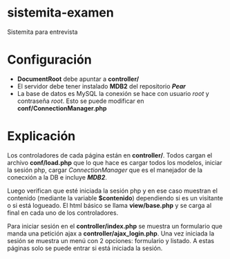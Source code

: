 sistemita-examen
================

Sistemita para entrevista

Configuración
=============
- **DocumentRoot** debe apuntar a **controller/**
- El servidor debe tener instalado **MDB2** del repositorio _**Pear**_
- La base de datos es MySQL la conexión se hace con usuario _root_ y contraseña _root_. Esto se puede modificar en **conf/ConnectionManager.php**


Explicación
===========
Los controladores de cada página están en **controller/**. Todos cargan el archivo **conf/load.php** que lo que hace es cargar todos los modelos, iniciar la sesión php, cargar _ConnectionManager_ que es el manejador de la conecxión a la DB e incluye _**MDB2**_.

Luego verifican que esté iniciada la sesión php y en ese caso muestran el contenido (mediante la variable **$contenido**) dependiendo si es un visitante o si está logueado. El html básico se llama **view/base.php** y se carga al final en cada uno de los controladores.

Para iniciar sesión en el **controller/index.php** se muestra un formulario que manda una petición ajax a **controller/ajax\_login.php**. Una vez iniciada la sesión se muestra un menú con 2 opciones: formulario y listado. A estas páginas solo se puede entrar si está iniciada la sesión.
